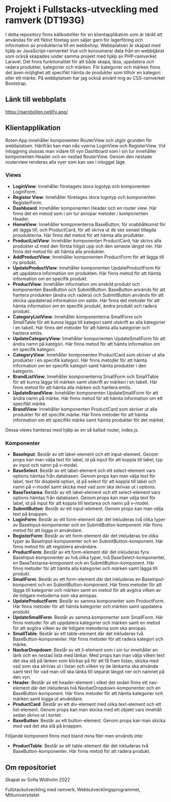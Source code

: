 # Projekt i Fullstacks-utveckling med ramverk (DT193G)
I detta repository finns källkodsfiler för en klientapplikation som är tänkt att användas för ett fiktivt företag som säljer garn för lagerföring och information av produkterna till en webbshop. Webbplatsen är skapad med hjälp av JavaScript-ramverket Vue och konsumerar data från en webbtjänst som också skapades under samma projekt med hjälp av PHP-ramverket Laravel. Det finns funktionalitet för att både skapa, läsa, uppdatera och radera produkter, kategorier och märken. För kategorier och märken finns det även möjlighet att specifikt hämta de produkter som tillhör en kategori eller ett märke. På webbplatsen har jag också använt mig av CSS-ramverket Bootstrap.

## Länk till webbplats
https://garnbollen.netlify.app/

## Klientapplikation
Roten App innehåller komponenten RouterView och utgör grunden för webbplatsen. Härifrån kan man nås vyerna LoginView och RegisterView. Vid inloggning slussas man vidare till vyn Dashboard som i sin tur innehåller komponenten Header och en nestad RouterView. Genom den nestade routerview renderas alla vyer som kan ses i inloggat läge.

### Views
- **LoginView**: Innehåller företagets stora logotyp och komponenten LoginForm.
- **Register View**: Innehåller företages stora logotyp och komponenten RegisterForm.
- **Dashboard**: Innehåller komponenten Header och en router view. Här finns det en metod som i sin tur anropar metoder i komponenten Header.
- **HomeView**: Innehåller komponenterna BaseButton, för snabbåtkomst för att lägga till, och ProductCard, för att skriva ut de sex senast tillagda proudukterna. Här finns det metod för att hämta alla produkter.
- **ProductListView**: Innehåller komponenten ProductCard, här skrivs alla produkter ut med den första högst upp och den senaste längst ner. Här finns det metod för att hämta alla produkter.
- **AddProductView**: Innehåller komponenten ProductForm för att lägga till ny produkt.
- **UpdateProductView**: Innehåller komponenten UpdateProductForm för att uppdatera information om produkten. Här finns metod för att hämta information om en specifik produkt.
- **ProductView**: Innehåller information om enskild produkt och komponenten BaseButton och SubmitButton. BaseButton används för att hantera produkten (ändra och radera) och SubmitButton används för att skicka uppdaterad information om saldo. Här finns det metoder för att hämta information om en specifik produkt, ändra produkt och radera produkt.
- **CategoryListView**: Innehåller komponenterna SmallForm och SmallTable för att kunna lägga till kategori samt utskrift av alla kategorier i en tabell. Här finns det metoder för att hämta alla kategorier och hantera emits.
- **UpdateCategoryView**: Innehåller komponenten UpdateSmallForm för att ändra namn på kategori. Här finns metod för att hämta information om en specifik kategori.
- **CategoryView**: Innehåller komponenten ProductCard som skriver ut alla produkter i en specifik kategori. Här finns metoder för att hämta information om en specifik kategori samt hämta produkter i den kategorin.
- **BrandListView**: Innehåller komponenterna SmallForm och SmallTable för att kunna lägga till märken samt utskrift av märken i en tabell. Här finns metod för att hämta alla märken och hantera emits.
- **UpdateBrandView**: Innehåller komponenten UpdateSmallForm för att ändra namn på märke. Här finns metod för att hämta information om ett specifikt märke.
- **BrandView**: Innehåller komponenten ProductCard som skriver ut alla produkter för ett specifik märke. Här finns metoder för att hämta information om ett specifikt märke samt hämta produkter för det märket.

Dessa views hanteras med hjälp av en så kallad router, index.js.

### Komponenter
- **BaseInput**: Består av ett label-element och ett input-element. Genom props kan man välja text för label, id på input för att koppla till label, typ av input och namn på v-model.
- **BaseSelect**: Består av ett label-element och ett select-element vars options hämtas från databasen. Genom props kan man välja text för label, text för disabeld option, id på select för att koppla till label och namn på v-model samt skicka med vad som ska skrivas ut i options.
- **BaseTextarea**: Består av ett label-element och ett select-element vars options hämtas från databasen. Genom props kan man välja text för label, id på input för att koppla till textarea och namn på v-model.
- **SubmitButton**: Består av ett input-element. Genom props kan man välja text på knappen.
- **LoginForm**: Består av ett form-element där det inkluderas två olika typer av BaseInput-komponenter och en SubmitButton-komponent. Här finns metod för att logga in användare.
- **RegisterForm**: Består av ett form-element där det inkluderas tre olika typer av BaseInput-komponenter och en SubmitButton-komponent. Här finns metod för att registrera användare.
- **ProductForm**: Består av ett form-element där det inkluderas fyra BaseInput-komponenter av två olika typer, två BaseSelect-komponenter, en BaseTextarea-komponent och en SubmitButton-komponent. Här finns metoder för att hämta alla kategorier och märken samt lägga till produkt.  
- **SmallForm**: Består av ett form-element där det inkluderas en BaseInput-komponent och en SubmitButton-komponent. Här finns metoder för att lägga till kategorier och märken samt en metod för att avgöra vilken av de tidigare metoderna som ska anropas.
- **UpdateProductForm**: Består av samma komponenter som ProductForm. Här finns metoder för att hämta kategorier och märken samt uppdatera produkt.
- **UpdateSmallForm**: Består av samma komponenter som SmallForm. Här finns metoder för att uppdatera kategorier och märken samt en metod för att avgöra vilken av de tidigare metoderna som ska anropas.
- **SmallTable**: Består av ett table-element där det inkluderas två BaseButton-komponenter. Här finns metoder för att radera kategori och märke.
- **NavbarDropdown**: Består av ett li-element som i sin tur innehåller en länk och en nestad lista med länkar. Med props kan man välja vilken text det ska stå på länken som klickas på för att få fram listan, skicka med vad som ska skrivas ut i listan och vilken vy de länkarna ska använda samt text för vad man vill ska länka till separat längst ner och namnet på den vyn.
- **Header**: Består av ett header-element i vilket det sedan finns ett nav-element där det inkluderas två NavbarDropdown-komponenter och en BaseButton-komponent. Här finns metoder för att hämta kategorier och märken samt logga ut användare.
- **ProductCard**: Består av ett div-element med olika text-element och ett list-element. Genom props kan man skicka med ett objekt vars innehåll sedan skrivs ut i kortet.
- **BaseButton**: Består av ett button-element. Genom props kan man skicka med vad det ska stå på knappen.

Följande komponent finns med bland mina filer men används inte:
- **ProductTable**: Består av ett table-element där det inkluderas två BaseButton-komponenter. Här finns metod för att radera produkt.

## Om repositoriet
Skapat av Sofia Widholm 2022

Fullstackutveckling med ramverk, Webbutvecklingsprogrammet, Mittuniversitetet
